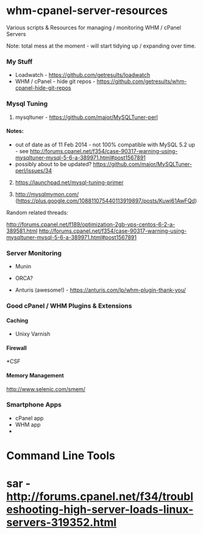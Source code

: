 whm-cpanel-server-resources
===========================

Various scripts &amp; Resources for managing / monitoring WHM / cPanel Servers


Note:  total mess at the moment - will start tidying up / expanding over time. 

### My Stuff

* Loadwatch - https://github.com/getresults/loadwatch
* WHM / cPanel - hide git repos - https://github.com/getresults/whm-cpanel-hide-git-repos



### Mysql Tuning

1) mysqltuner - https://github.com/major/MySQLTuner-perl 

#### Notes:

* out of date as of 11 Feb 2014 - not 100% compatible with MySQL 5.2 up - see http://forums.cpanel.net/f354/case-90317-warning-using-mysqltuner-mysql-5-6-a-389971.html#post1567891
* possibly about to be updated?  https://github.com/major/MySQLTuner-perl/issues/34

2) https://launchpad.net/mysql-tuning-primer

3) http://mysqlmymon.com/ (https://plus.google.com/108811075440113919897/posts/Kuwi61AwFQd)

Random related threads: 

http://forums.cpanel.net/f189/optimization-2gb-vps-centos-6-2-a-389581.html
http://forums.cpanel.net/f354/case-90317-warning-using-mysqltuner-mysql-5-6-a-389971.html#post1567891



### Server Monitoring

* Munin
* ORCA?

* Anturis (awesome!) - https://anturis.com/lp/whm-plugin-thank-you/


### Good cPanel / WHM Plugins & Extensions

#### Caching

* Unixy Varnish 


#### Firewall

*CSF


#### Memory Management

http://www.selenic.com/smem/



### Smartphone Apps

* cPanel app
* WHM app
* 

# Command Line Tools

# sar - http://forums.cpanel.net/f34/troubleshooting-high-server-loads-linux-servers-319352.html


